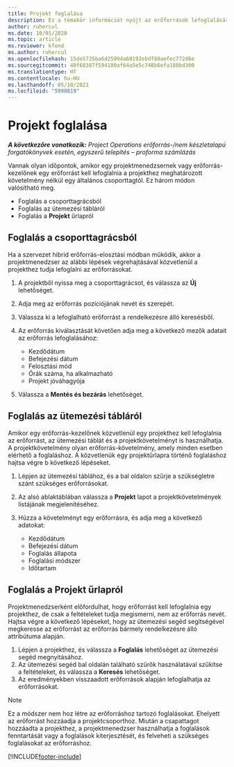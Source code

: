 ```yaml
---
title: Projekt foglalása
description: Ez a témakör információt nyújt az erőforrások lefoglalásáról egy projekthez.
author: ruhercul
ms.date: 10/01/2020
ms.topic: article
ms.reviewer: kfend
ms.author: ruhercul
ms.openlocfilehash: 15de5735ba6d25994a68192ebdf80aefec772d6e
ms.sourcegitcommit: 40f68387f594180af64a5e5c748b6efa188bd300
ms.translationtype: HT
ms.contentlocale: hu-HU
ms.lasthandoff: 05/10/2021
ms.locfileid: "5998819"
---
```

# <a name="book-to-a-project"></a>Projekt foglalása

_**A következőre vonatkozik:** Project Operations erőforrás-/nem készletalapú forgatókönyvek esetén, egyszerű telepítés – proforma számlázás_

Vannak olyan időpontok, amikor egy projektmenedzsernek vagy erőforrás-kezelőnek egy erőforrást kell lefoglalnia a projekthez meghatározott követelmény nélkül egy általános csoporttagtól. Ez három módon valósítható meg.

- Foglalás a csoporttagrácsból
- Foglalás az ütemezési tábláról
- Foglalás a **Projekt** űrlapról

## <a name="book-from-the-team-member-grid"></a>Foglalás a csoporttagrácsból

Ha a szervezet hibrid erőforrás-elosztási módban működik, akkor a projektmenedzser az alábbi lépések végrehajtásával közvetlenül a projekthez tudja lefoglalni az erőforrásokat.

1. A projektből nyissa meg a csoporttagrácsot, és válassza az **Új** lehetőséget.
2. Adja meg az erőforrás pozíciójának nevét és szerepét.
3. Válassza ki a lefoglalható erőforrást a rendelkezésre álló keresésből.
4. Az erőforrás kiválasztását követően adja meg a következő mezők adatait az erőforrás lefoglalásához:

    - Kezdődátum
    - Befejezési dátum
    - Felosztási mód
    - Órák száma, ha alkalmazható
    - Projekt jóváhagyója

6. Válassza a **Mentés és bezárás** lehetőséget.

## <a name="book-from-the-schedule-board"></a>Foglalás az ütemezési tábláról

Amikor egy erőforrás-kezelőnek közvetlenül egy projekthez kell lefoglalnia az erőforrást, az ütemezési táblát és a projektkövetelményt is használhatja. A projektkövetelmény olyan erőforrás-követelmény, amely minden esetben elérhető a foglaláshoz. A közvetlenük egy projektűrlapra történő foglaláshoz hajtsa végre b következő lépéseket.

1. Lépjen az ütemezési táblához, és a bal oldalon szűrje a szükségletre szánt szükséges erőforrásokat.
2. Az alsó ablaktáblában válassza a **Projekt** lapot a projektkövetelmények listájának megjelenítéséhez.
3. Húzza a követelményt egy erőforrásra, és adja meg a következő adatokat:

    - Kezdődátum
    - Befejezési dátum
    - Foglalás állapota
    - Foglalási módszer
    - Időtartam

## <a name="book-from-the-project-form"></a>Foglalás a Projekt űrlapról

Projektmenedzserként előfordulhat, hogy erőforrást kell lefoglalnia egy projekthez, de csak a feltételeket tudja megismerni, nem az erőforrás nevét. Hajtsa végre a következő lépéseket, hogy az ütemezési segéd segítségével megkeresse az erőforrást az erőforrás bármely rendelkezésre álló attribútuma alapján. 

1. Lépjen a projekthez, és válassza a **Foglalás** lehetőséget az ütemezési segéd megnyitásához.
2. Az ütemezési segéd bal oldalán található szűrők használatával szűkítse a feltételeket, és válassza a **Keresés** lehetőséget.
3. Az eredményekben visszaadott erőforrások alapján lefoglalhatja az erőforrásokat.

> [!NOTE]
> Ez a módszer nem hoz létre az erőforráshoz tartozó foglalásokat. Ehelyett az erőforrást hozzáadja a projektcsoporthoz. Miután a csapattagot hozzáadta a projekthez, a projektmenedzser használhatja a foglalások fenntartását vagy a foglalások kiterjesztését, és felveheti a szükséges foglalásokat az erőforráshoz.


[!INCLUDE[footer-include](../includes/footer-banner.md)]